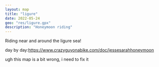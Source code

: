 ```yaml
---
layout: map
title: "ligure"
date: 2022-05-24
geo: "res/ligure.gpx"
description: "Honeymoon riding"
---
```

Riding near and around the ligure sea!

day by day:https://www.crazyguyonabike.com/doc/jessesarahhoneymoon

ugh this map is a bit wrong, i need to fix it